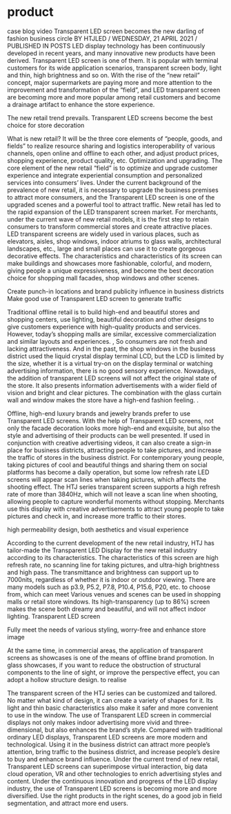 # product
case blog video
Transparent LED screen becomes the new darling of fashion business circle
BY HTJLED /  WEDNESDAY, 21 APRIL 2021 /  PUBLISHED IN POSTS
  LED display technology has been continuously developed in recent years, and many innovative new products have been derived. Transparent LED screen is one of them. It is popular with terminal customers for its wide application scenarios, transparent screen body, light and thin, high brightness and so on. With the rise of the “new retail” concept, major supermarkets are paying more and more attention to the improvement and transformation of the “field”, and LED transparent screen are becoming more and more popular among retail customers and become a drainage artifact to enhance the store experience.

The new retail trend prevails. Transparent LED screens become the best choice for store decoration

  What is new retail? It will be the three core elements of “people, goods, and fields” to realize resource sharing and logistics interoperability of various channels, open online and offline to each other, and adjust product prices, shopping experience, product quality, etc. Optimization and upgrading. The core element of the new retail “field” is to optimize and upgrade customer experience and integrate experiential consumption and personalized services into consumers’ lives. Under the current background of the prevalence of new retail, it is necessary to upgrade the business premises to attract more consumers, and the Transparent LED screen is one of the upgraded scenes and a powerful tool to attract traffic. New retail has led to the rapid expansion of the LED transparent screen market. For merchants, under the current wave of new retail models, it is the first step to retain consumers to transform commercial stores and create attractive places. LED transparent screens are widely used in various places, such as elevators, aisles, shop windows, indoor atriums to glass walls, architectural landscapes, etc., large and small places can use it to create gorgeous decorative effects. The characteristics and characteristics of its screen can make buildings and showcases more fashionable, colorful, and modern, giving people a unique expressiveness, and become the best decoration choice for shopping mall facades, shop windows and other scenes.

Create punch-in locations and brand publicity influence in business districts Make good use of Transparent LED screen to generate traffic

  Traditional offline retail is to build high-end and beautiful stores and shopping centers, use lighting, beautiful decoration and other designs to give customers experience with high-quality products and services. However, today’s shopping malls are similar, excessive commercialization and similar layouts and experiences. , So consumers are not fresh and lacking attractiveness. And in the past, the shop windows in the business district used the liquid crystal display terminal LCD, but the LCD is limited by the size, whether it is a virtual try-on on the display terminal or watching advertising information, there is no good sensory experience. Nowadays, the addition of transparent LED screens will not affect the original state of the store. It also presents information advertisements with a wider field of vision and bright and clear pictures. The combination with the glass curtain wall and window makes the store have a high-end fashion feeling. .

  Offline, high-end luxury brands and jewelry brands prefer to use Transparent LED screens. With the help of Transparent LED screens, not only the facade decoration looks more high-end and exquisite, but also the style and advertising of their products can be well presented. If used in conjunction with creative advertising videos, it can also create a sign-in place for business districts, attracting people to take pictures, and increase the traffic of stores in the business district. For contemporary young people, taking pictures of cool and beautiful things and sharing them on social platforms has become a daily operation, but some low refresh rate LED screens will appear scan lines when taking pictures, which affects the shooting effect. The HTJ series transparent screen supports a high refresh rate of more than 3840Hz, which will not leave a scan line when shooting, allowing people to capture wonderful moments without stopping. Merchants use this display with creative advertisements to attract young people to take pictures and check in, and increase more traffic to their stores.

high permeability design, both aesthetics and visual experience

  According to the current development of the new retail industry, HTJ has tailor-made the Transparent LED Display  for the new retail industry according to its characteristics. The characteristics of this screen are high refresh rate, no scanning line for taking pictures, and ultra-high brightness and high pass. The transmittance and brightness can support up to 7000nits, regardless of whether it is indoor or outdoor viewing. There are many models such as p3.9, P5.2, P7.8, P10.4, P15.6, P20, etc. to choose from, which can meet Various venues and scenes can be used in shopping malls or retail store windows. Its high-transparency (up to 86%) screen makes the scene both dreamy and beautiful, and will not affect indoor lighting. Transparent LED screen                                                

Fully meet the needs of various styling, worry-free and enhance store image

  At the same time, in commercial areas, the application of transparent screens as showcases is one of the means of offline brand promotion. In glass showcases, if you want to reduce the obstruction of structural components to the line of sight, or improve the perspective effect, you can adopt a hollow structure design. to realise

  The transparent screen of the HTJ series can be customized and tailored. No matter what kind of design, it can create a variety of shapes for it. Its light and thin basic characteristics also make it safer and more convenient to use in the window. The use of Transparent LED screen in commercial displays not only makes indoor advertising more vivid and three-dimensional, but also enhances the brand’s style. Compared with traditional ordinary LED displays, Transparent LED screens are more modern and technological. Using it in the business district can attract more people’s attention, bring traffic to the business district, and increase people’s desire to buy and enhance brand influence.
  Under the current trend of new retail, Transparent LED screens can superimpose virtual interaction, big data cloud operation, VR and other technologies to enrich advertising styles and content. Under the continuous innovation and progress of the LED display industry, the use of Transparent LED screens is becoming more and more diversified. Use the right products in the right scenes, do a good job in field segmentation, and attract more end users.
